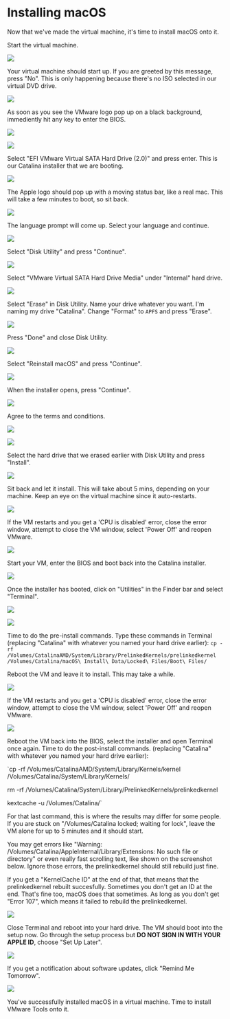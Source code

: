 # Installing macOS

Now that we've made the virtual machine, it's time to install macOS onto it. 

Start the virtual machine. 

![](.gitbook/assets/p6-s1.png)

Your virtual machine should start up. If you are greeted by this message, press "No". This is only happening because there's no ISO selected in our virtual DVD drive. 

![](.gitbook/assets/p6-s2.png)

As soon as you see the VMware logo pop up on a black background, immediently hit any key to enter the BIOS. 

![](.gitbook/assets/vmplayer_snf5clngda%20%281%29.png)

![](.gitbook/assets/annotation-2019-03-28-190107.jpg)

Select "EFI VMware Virtual SATA Hard Drive \(2.0\)" and press enter. This is our Catalina installer that we are booting. 

![](.gitbook/assets/annotation-2019-03-28-190257.jpg)

The Apple logo should pop up with a moving status bar, like a real mac. This will take a few minutes to boot, so sit back.

![](.gitbook/assets/annotation-2019-03-28-190550.jpg)

The language prompt will come up. Select your language and continue.

![](.gitbook/assets/annotation-2019-03-28-190949.jpg)

Select "Disk Utility" and press "Continue".

![](.gitbook/assets/p6-s7.png)

Select "VMware Virtual SATA Hard Drive Media" under "Internal" hard drive. 

![](.gitbook/assets/p6-s8.png)

Select "Erase" in Disk Utility. Name your drive whatever you want. I'm naming my drive "Catalina". Change "Format" to `APFS` and press "Erase".

![](.gitbook/assets/p6-s9.png)

Press "Done" and close Disk Utility.

![](.gitbook/assets/p6-s10.png)

Select "Reinstall macOS" and press "Continue".

![](.gitbook/assets/p6-s11.png)

When the installer opens, press "Continue".

![](.gitbook/assets/p6-s12.png)

Agree to the terms and conditions.

![](.gitbook/assets/p6-s13a.png)

![](.gitbook/assets/p6-s13b.png)

Select the hard drive that we erased earlier with Disk Utility and press "Install".

![](.gitbook/assets/p6-s14.png)

Sit back and let it install. This will take about 5 mins, depending on your machine. Keep an eye on the virtual machine since it auto-restarts.

![](.gitbook/assets/p6-s15.png)

If the VM restarts and you get a 'CPU is disabled' error, close the error window, attempt to close the VM window, select 'Power Off' and reopen VMware.

![](.gitbook/assets/p6-s16.png)

Start your VM, enter the BIOS and boot back into the Catalina installer.

![](.gitbook/assets/annotation-2019-03-28-194325.jpg)

Once the installer has booted, click on "Utilities" in the Finder bar and select "Terminal".

![](.gitbook/assets/p6-s18.png)

![](.gitbook/assets/p6-s19.png)

Time to do the pre-install commands. Type these commands in Terminal \(replacing "Catalina" with whatever you named your hard drive earlier\): `cp -rf /Volumes/CatalinaAMD/System/Library/PrelinkedKernels/prelinkedkernel /Volumes/Catalina/macOS\ Install\ Data/Locked\ Files/Boot\ Files/`

Reboot the VM and leave it to install. This may take a while.

![](.gitbook/assets/annotation-2019-03-28-204917.jpg)

If the VM restarts and you get a 'CPU is disabled' error, close the error window, attempt to close the VM window, select 'Power Off' and reopen VMware.

![](.gitbook/assets/p6-s22.png)

Reboot the VM back into the BIOS, select the installer and open Terminal once again. Time to do the post-install commands. \(replacing "Catalina" with whatever you named your hard drive earlier\): 

`cp -rf /Volumes/CatalinaAMD/System/Library/Kernels/kernel /Volumes/Catalina/System/Library/Kernels/  
  
rm -rf /Volumes/Catalina/System/Library/PrelinkedKernels/prelinkedkernel  
  
kextcache -u /Volumes/Catalina/`

For that last command, this is where the results may differ for some people. If you are stuck on "/Volumes/Catalina locked; waiting for lock", leave the VM alone for up to 5 minutes and it should start.

You may get errors like "Warning: /Volumes/Catalina/AppleInternal/Library/Extensions: No such file or directory" or even really fast scrolling text, like shown on the screenshot below. Ignore those errors, the prelinkedkernel should still rebuild just fine.

If you get a "KernelCache ID" at the end of that, that means that the prelinkedkernel rebuilt succesfully. Sometimes you don't get an ID at the end. That's fine too, macOS does that sometimes. As long as you don't get "Error 107", which means it failed to rebuild the prelinkedkernel.

![](.gitbook/assets/p6-s23.png)

Close Terminal and reboot into your hard drive. The VM should boot into the setup now. Go through the setup process but **DO NOT SIGN IN WITH YOUR APPLE ID**, choose "Set Up Later".

![](.gitbook/assets/p6-s24.png)

If you get a notification about software updates, click "Remind Me Tomorrow".

![](.gitbook/assets/p6-s25.png)

You've successfully installed macOS in a virtual machine. Time to install VMware Tools onto it.

